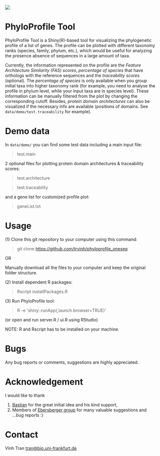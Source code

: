 ![](www/beschreibung.jpg)


# PhyloProfile Tool

PhyloProfile Tool is a Shiny(R)-based tool for visualizing the phylogenetic profile of a list of genes.
The profile can be plotted with different taxonomy ranks (species, family, phylum, etc.), which would be useful for analyzing the presence absence of sequences in a large amount of taxa.

Currently, the information represented on the profile are the *Feature Architecture Similarity (FAS) scores*, *percentage of species* that have orthologs with the reference sequences and the *traceability scores* (optional). The *percentage of species* is only available when you group initial taxa into higher taxonomy rank (for example, you need to analyse the profile in phylum level, while your input taxa are in species level). These information can be manually filtered from the plot by changing the corresponding cutoff. Besides, *protein domain architectures* can also be visualized if the necessary info are available (positions of domains. See `data/demo/test.traceability` for example).

# Demo data
In `data/demo/` you can find some test data including a main input file:
>test.main

2 optional files for plotting protein domain architectures & traceability scores:
>test.architecture

>test.traceability

and a gene list for customized profile plot:
>geneList.txt

# Usage
(1) Clone this git repository to your computer using this command:

>git clone https://github.com/trvinh/phyloprofile_oneseq

OR

Manually download all the files to your computer and keep the original folder structure.

(2) Install dependent R packages:

>Rscript installPackages.R

(3) Run PhyloProfile tool:

>R -e 'shiny::runApp(,launch.browser=TRUE)'

(or open and run server.R / ui.R using RStudio)

NOTE: R and Rscript has to be installed on your machine.

# Bugs
Any bug reports or comments, suggestions are highly appreciated.

# Acknowledgement
I would like to thank
1) [Bastian](https://github.com/gedankenstuecke) for the great initial idea and his kind support,
2) Members of [Ebersberger group](http://www.bio.uni-frankfurt.de/43045195/ak-ebersberger) for many valuable suggestions and ...bug reports :)

# Contact
Vinh Tran
tran@bio.uni-frankfurt.de
